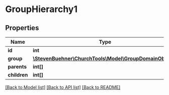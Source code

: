 # GroupHierarchy1

## Properties
Name | Type | Description | Notes
------------ | ------------- | ------------- | -------------
**id** | **int** |  | [optional] 
**group** | [**\StevenBuehner\ChurchTools\Model\GroupDomainObject1**](GroupDomainObject1.md) |  | [optional] 
**parents** | **int[]** |  | [optional] 
**children** | **int[]** |  | [optional] 

[[Back to Model list]](../../README.md#documentation-for-models) [[Back to API list]](../../README.md#documentation-for-api-endpoints) [[Back to README]](../../README.md)

